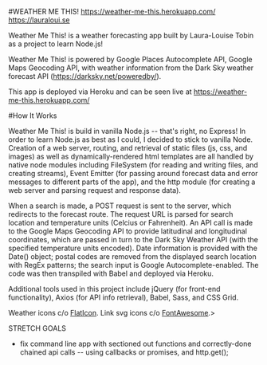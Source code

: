 #WEATHER ME THIS!
https://weather-me-this.herokuapp.com/
https://lauraloui.se

Weather Me This! is a weather forecasting app built by Laura-Louise Tobin as a project to learn Node.js! 


Weather Me This! is powered by Google Places Autocomplete API, Google Maps Geocoding API, with weather information from the Dark Sky weather forecast API (https://darksky.net/poweredby/).

This app is deployed via Heroku and can be seen live at https://weather-me-this.herokuapp.com/

#How It Works

Weather Me This! is build in vanilla Node.js -- that's right, no Express! In order to learn Node.js as best as I could, I decided to stick to vanilla Node. Creation of a web server, routing, and retrieval of static files (js, css, and images) as well as dynamically-rendered html templates are all handled by native node modules including FileSystem (for reading and writing files, and creating streams), Event Emitter (for passing around forecast data and error messages to different parts of the app), and the http module (for creating a web server and parsing request and response data). 

When a search is made, a POST request is sent to the server, which redirects to the forecast route. The request URL is parsed for search location and temperature units (Celcius or Fahrenheit). An API call is made to the Google Maps Geocoding API to provide latitudinal and longitudinal coordinates, which are passed in turn to the Dark Sky Weather API (with the specified temperature units encoded). Date information is provided with the Date() object; postal codes are removed from the displayed search location with RegEx patterns; the search input is Google Autocomplete-enabled. The code was then transpiled with Babel and deployed via Heroku.


Additional tools used in this project include jQuery (for front-end functionality), Axios (for API info retrieval), Babel, Sass, and CSS Grid.
			

Weather icons c/o <a href="https://www.flaticon.com/packs/weather-151">FlatIcon</a>. Link svg icons c/o <a href="https://fontawesome.com/license">FontAwesome</a>.>



STRETCH GOALS


- fix command line app with sectioned out functions and correctly-done chained api calls
-- using callbacks or promises, and http.get();
